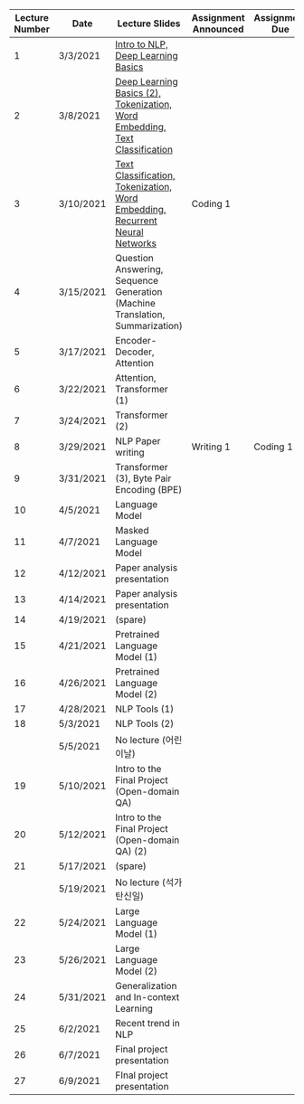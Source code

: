 | Lecture Number | Date      | Lecture Slides                                  | Assignment Announced | Assignment Due | Supplementary Materials |
|----------------|-----------|-------------------------------------------------|---------------------|----------------|-------------------------|
|              1 |  3/3/2021 | [Intro to NLP, Deep Learning Basics][l01] |                     |                ||
|              2 |  3/8/2021 | [Deep Learning Basics (2), Tokenization, Word Embedding, Text Classification][l02] |                     | | [MNIST][mnist], [Mikolov et al. (2014)][word2vec]                       |
|              3 | 3/10/2021 | [Text Classification, Tokenization, Word Embedding, Recurrent Neural Networks][l03] | Coding 1                    |                |                         |
|              4 | 3/15/2021 | Question Answering, Sequence Generation (Machine Translation, Summarization) |                     |                |                         |
|              5 | 3/17/2021 | Encoder-Decoder, Attention |                     |                |                         |
|              6 | 3/22/2021 | Attention, Transformer (1) |                     |                |                         |
|              7 | 3/24/2021 | Transformer (2) |                     |                |                         |
|              8 | 3/29/2021 | NLP Paper writing | Writing 1 | Coding 1   |                         |
|              9 | 3/31/2021 | Transformer (3), Byte Pair Encoding (BPE) |                     |                |                         |
|             10 |  4/5/2021 | Language Model |                     |                |                         |
|             11 |  4/7/2021 | Masked Language Model |                     |                |                         |
|             12 | 4/12/2021 | Paper analysis presentation |                     |                |                         |
|             13 | 4/14/2021 | Paper analysis presentation |                     |                |                         |
|             14 | 4/19/2021 | (spare) |                     |                |                         |
|             15 | 4/21/2021 | Pretrained Language Model (1) |                     |                |                         |
|             16 | 4/26/2021 | Pretrained Language Model (2) |                     |                |                         |
|             17 | 4/28/2021 | NLP Tools (1) |                     |                |                         |
|             18 |  5/3/2021 | NLP Tools (2) |                     |                |                         |
|                |  5/5/2021 | No lecture (어린이날)                           |                     |                |                         |
|             19 | 5/10/2021 | Intro to the Final Project (Open-domain QA) |                     |                |                         |
|             20 | 5/12/2021 | Intro to the Final Project (Open-domain QA) (2) |                     |                |                         |
|             21 | 5/17/2021 | (spare) |                     |                |                         |
|                | 5/19/2021 | No lecture (석가탄신일)                         |                     |                |                         |
|             22 | 5/24/2021 | Large Language Model (1) |                     |                |                         |
|             23 | 5/26/2021 | Large Language Model (2) |                     |                |                         |
|             24 | 5/31/2021 | Generalization and In-context Learning     |                     |                |                         |
|             25 |  6/2/2021 | Recent trend in NLP                                                |                     |                |                         |
|             26 |  6/7/2021 | Final project presentation                      |                     |                |                         |
|             27 |  6/9/2021 | FInal project presentation                      |                     |                |                         |

[l01]: https://drive.google.com/file/d/1x5E7gCnYaIkHWsy9rzENnTiXnW0pbNfB/view?usp=sharing
[l02]: https://drive.google.com/file/d/1Z2jxgwZFLJzehFCGuIvkBMUIQkvgJGvV/view?usp=sharing
[l03]: https://drive.google.com/file/d/1eKMxk6hv7HSzlMOWSp_lUa3Qsy8pMcZ8/view?usp=sharing
[word2vec]: https://arxiv.org/abs/1301.3781
[mnist]: http://yann.lecun.com/exdb/mnist/
